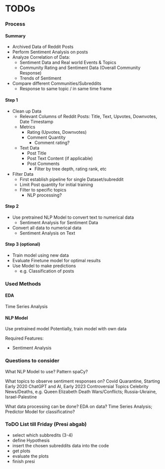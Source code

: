# TODOs


### Process

#### Summary

- Archived Data of Reddit Posts
- Perform Sentiment Analysis on posts
- Analyze Correlation of Data:
  -  Sentiment Data and Real world Events & Topics
  -  Community Rating and Sentiment Data (Overall Community Response)
  -  Trends of Sentiment
- Compare different Communities/Subreddits
  - Response to same topic / in same time frame

#### Step 1
- Clean up Data
	- Relevant Columns of Reddit Posts:
		Title, Text, Upvotes, Downvotes, Date Timestamp
	- Metrics
		- Rating (Upvotes, Downvotes)
		- Comment Quantity
			- Comment rating?
	- Text Data
		- Post Title
		- Post Text Content (if applicable)
		- Post Comments
			- Filter by tree depth, rating rank, etc
- Filter Data
	- First establish pipeline for single Dataset/subreddit
	- Limit Post quantity for initial training
	- Filter to specific topics
		- NLP processing?

#### Step 2
- Use pretrained NLP Model to convert text to numerical data
	- Sentiment Analysis for Sentiment Data
- Convert all data to numerical data
	- Sentiment Analysis on Text

#### Step 3 (optional)

- Train model using new data
- Evaluate Finetune model for optimal results
- Use Model to make predictions
	- e.g. Classification of posts

### Used Methods

#### EDA
Time Series Analysis

#### NLP Model
Use pretrained model
	Potentially, train model with own data

Required Features:
- Sentiment Analysis

### Questions to consider

What NLP Model to use?
    Pattern
    spaCy?

What topics to observe sentiment responses on?
    Covid Quarantine, Starting Early 2020
    ChatGPT and AI, Early 2023
    Controversial Topics
        Celebrity News/Deaths, e.g. Queen Elizabeth Death
        Wars/Conflicts; Russia-Ukraine, Israel-Palestine
    
What data processing can be done?
    EDA on data?
        Time Series Analysis;
    Predictor Model for classificatino?

### ToDO List till Friday (Presi abgab)
- select which subbredits (3-4)
- define Hypothesis
- insert the chosen subreddits data into the code
- get plots
- evaluate the plots
- finish presi
